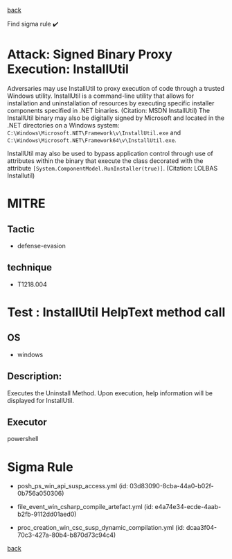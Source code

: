
[back](../index.md)

Find sigma rule :heavy_check_mark: 

# Attack: Signed Binary Proxy Execution: InstallUtil 

Adversaries may use InstallUtil to proxy execution of code through a trusted Windows utility. InstallUtil is a command-line utility that allows for installation and uninstallation of resources by executing specific installer components specified in .NET binaries. (Citation: MSDN InstallUtil) The InstallUtil binary may also be digitally signed by Microsoft and located in the .NET directories on a Windows system: <code>C:\Windows\Microsoft.NET\Framework\v<version>\InstallUtil.exe</code> and <code>C:\Windows\Microsoft.NET\Framework64\v<version>\InstallUtil.exe</code>.

InstallUtil may also be used to bypass application control through use of attributes within the binary that execute the class decorated with the attribute <code>[System.ComponentModel.RunInstaller(true)]</code>. (Citation: LOLBAS Installutil)

# MITRE
## Tactic
  - defense-evasion


## technique
  - T1218.004


# Test : InstallUtil HelpText method call
## OS
  - windows


## Description:
Executes the Uninstall Method. Upon execution, help information will be displayed for InstallUtil.


## Executor
powershell

# Sigma Rule
 - posh_ps_win_api_susp_access.yml (id: 03d83090-8cba-44a0-b02f-0b756a050306)

 - file_event_win_csharp_compile_artefact.yml (id: e4a74e34-ecde-4aab-b2fb-9112dd01aed0)

 - proc_creation_win_csc_susp_dynamic_compilation.yml (id: dcaa3f04-70c3-427a-80b4-b870d73c94c4)



[back](../index.md)
